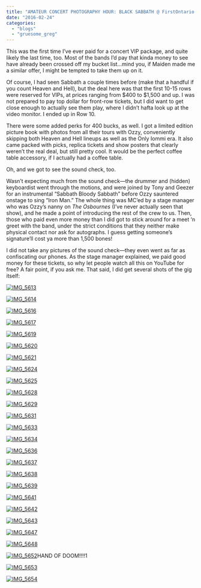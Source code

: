 ```yaml
---
title: "AMATEUR CONCERT PHOTOGRAPHY HOUR: BLACK SABBATH @ FirstOntario Centre, Hamilton, February 21, 2016"
date: "2016-02-24"
categories: 
  - "blogs"
  - "gruesome_greg"
---
```


This was the first time I’ve ever paid for a concert VIP package, and quite likely the last time, too. Most of the bands I’d pay that kinda money to see have already been crossed off my bucket list…mind you, if Maiden made me a similar offer, I might be tempted to take them up on it.

Of course, I had seen Sabbath a couple times before (make that a handful if you count Heaven and Hell), but the deal here was that the first 10-15 rows were reserved for VIPs, at prices ranging from $400 to $1,500 and up. I was not prepared to pay top dollar for front-row tickets, but I did want to get close enough to actually see them play, where I didn’t hafta look up at the video monitor. I ended up in Row 10.

There were some added perks for 400 bucks, as well. I got a limited edition picture book with photos from all their tours with Ozzy, conveniently skipping both Heaven and Hell lineups as well as the Only Iommi era. It also came packed with picks, replica tickets and show posters that clearly weren’t the real deal, but still pretty cool. It would be the perfect coffee table accessory, if I actually had a coffee table.

Oh, and we got to see the sound check, too.

Wasn’t expecting much from the sound check—the drummer and (hidden) keyboardist went through the motions, and were joined by Tony and Geezer for an instrumental “Sabbath Bloody Sabbath” before Ozzy sauntered onstage to sing “Iron Man.” The whole thing was MC’ed by a stage manager who was Ozzy’s nanny on _The Osbournes_ (I’ve never actually seen that show), and he made a point of introducing the rest of the crew to us. Then, those who paid even more money than I did got to stick around for a meet ‘n greet with the band, under the strict conditions that they neither make physical contact nor ask for autographs. I guess getting someone’s signature’ll cost ya more than 1,500 bones!

I did not take any pictures of the sound check—they even went as far as confiscating our phones. As the stage manager explained, we paid good money for these tickets, so why let people watch all this on YouTube for free? A fair point, if you ask me. That said, I did get several shots of the gig itself:

[![IMG_5613](https://hellbound.ca/wp-content/uploads/2016/02/IMG_5613-1024x768.jpg)](https://hellbound.ca/wp-content/uploads/2016/02/IMG_5613.jpg)

[![IMG_5614](https://hellbound.ca/wp-content/uploads/2016/02/IMG_5614-1024x768.jpg)](https://hellbound.ca/wp-content/uploads/2016/02/IMG_5614.jpg)

[![IMG_5616](https://hellbound.ca/wp-content/uploads/2016/02/IMG_5616-1024x768.jpg)](https://hellbound.ca/wp-content/uploads/2016/02/IMG_5616.jpg)

[![IMG_5617](https://hellbound.ca/wp-content/uploads/2016/02/IMG_5617-1024x768.jpg)](https://hellbound.ca/wp-content/uploads/2016/02/IMG_5617.jpg)

[![IMG_5619](https://hellbound.ca/wp-content/uploads/2016/02/IMG_5619-1024x768.jpg)](https://hellbound.ca/wp-content/uploads/2016/02/IMG_5619.jpg)

[![IMG_5620](https://hellbound.ca/wp-content/uploads/2016/02/IMG_5620-1024x768.jpg)](https://hellbound.ca/wp-content/uploads/2016/02/IMG_5620.jpg)

[![IMG_5621](https://hellbound.ca/wp-content/uploads/2016/02/IMG_5621-1024x768.jpg)](https://hellbound.ca/wp-content/uploads/2016/02/IMG_5621.jpg)

[![IMG_5624](https://hellbound.ca/wp-content/uploads/2016/02/IMG_5624-1024x768.jpg)](https://hellbound.ca/wp-content/uploads/2016/02/IMG_5624.jpg)

[![IMG_5625](https://hellbound.ca/wp-content/uploads/2016/02/IMG_5625-1024x768.jpg)](https://hellbound.ca/wp-content/uploads/2016/02/IMG_5625.jpg)

[![IMG_5628](https://hellbound.ca/wp-content/uploads/2016/02/IMG_5628-1024x768.jpg)](https://hellbound.ca/wp-content/uploads/2016/02/IMG_5628.jpg)

[![IMG_5629](https://hellbound.ca/wp-content/uploads/2016/02/IMG_5629-1024x768.jpg)](https://hellbound.ca/wp-content/uploads/2016/02/IMG_5629.jpg)

[![IMG_5631](https://hellbound.ca/wp-content/uploads/2016/02/IMG_5631-1024x768.jpg)](https://hellbound.ca/wp-content/uploads/2016/02/IMG_5631.jpg)

[![IMG_5633](https://hellbound.ca/wp-content/uploads/2016/02/IMG_5633.jpg)](https://hellbound.ca/wp-content/uploads/2016/02/IMG_5633.jpg)

[![IMG_5634](https://hellbound.ca/wp-content/uploads/2016/02/IMG_5634.jpg)](https://hellbound.ca/wp-content/uploads/2016/02/IMG_5634.jpg)

[![IMG_5636](https://hellbound.ca/wp-content/uploads/2016/02/IMG_5636.jpg)](https://hellbound.ca/wp-content/uploads/2016/02/IMG_5636.jpg)

[![IMG_5637](https://hellbound.ca/wp-content/uploads/2016/02/IMG_5637-1024x768.jpg)](https://hellbound.ca/wp-content/uploads/2016/02/IMG_5637.jpg)

[![IMG_5638](https://hellbound.ca/wp-content/uploads/2016/02/IMG_5638-1024x768.jpg)](https://hellbound.ca/wp-content/uploads/2016/02/IMG_5638.jpg)

[![IMG_5639](https://hellbound.ca/wp-content/uploads/2016/02/IMG_5639-1024x768.jpg)](https://hellbound.ca/wp-content/uploads/2016/02/IMG_5639.jpg)

[![IMG_5641](https://hellbound.ca/wp-content/uploads/2016/02/IMG_5641.jpg)](https://hellbound.ca/wp-content/uploads/2016/02/IMG_5641.jpg)

[![IMG_5642](https://hellbound.ca/wp-content/uploads/2016/02/IMG_5642.jpg)](https://hellbound.ca/wp-content/uploads/2016/02/IMG_5642.jpg)

[![IMG_5643](https://hellbound.ca/wp-content/uploads/2016/02/IMG_5643.jpg)](https://hellbound.ca/wp-content/uploads/2016/02/IMG_5643.jpg)

[![IMG_5647](https://hellbound.ca/wp-content/uploads/2016/02/IMG_5647.jpg)](https://hellbound.ca/wp-content/uploads/2016/02/IMG_5647.jpg)

[![IMG_5648](https://hellbound.ca/wp-content/uploads/2016/02/IMG_5648.jpg)](https://hellbound.ca/wp-content/uploads/2016/02/IMG_5648.jpg)

[![IMG_5652](https://hellbound.ca/wp-content/uploads/2016/02/IMG_5652-1024x768.jpg)](https://hellbound.ca/wp-content/uploads/2016/02/IMG_5652.jpg)HAND OF DOOM!!!!1

[![IMG_5653](https://hellbound.ca/wp-content/uploads/2016/02/IMG_5653-1024x768.jpg)](https://hellbound.ca/wp-content/uploads/2016/02/IMG_5653.jpg)

[![IMG_5654](https://hellbound.ca/wp-content/uploads/2016/02/IMG_5654-1024x768.jpg)](https://hellbound.ca/wp-content/uploads/2016/02/IMG_5654.jpg)
